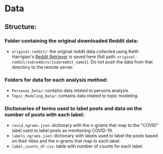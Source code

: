 # Data
## Structure:

### Folder containing the original downloaded Reddit data:
- `original-reddit/`: the original reddit data collected using Keith Harrigian's [Reddit Retriever](https://github.com/kharrigian/retriever) is saved here (full path: `original-reddit/subreddits/{subreddit_name}`). Do not push the data from that directory to the remote server.

### Folders for data for each analysis method:
- `Personas_Data/`: contains data related to persona analysis.
- `Topic_Modeling_Data/`: contains data related to topic modeling.

### Dictionaries of terms used to label posts and data on the number of posts with each label:
- `covid_ngrams.json`: dictionary with the n-grams that map to the "COVID" label used to label posts as mentioning COVID-19.
- `labels_ngrams.json`: dictionary with labels used to label the posts based on their titles and the n-grams that map to each label.
- `label_counts_df.csv`: table with number of counts for each label.
